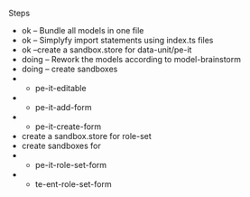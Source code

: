 Steps
* ok – Bundle all models in one file
* ok – Simplyfy import statements using index.ts files
* ok –create a sandbox.store for data-unit/pe-it
* doing – Rework the models according to model-brainstorm
* doing – create sandboxes
* * pe-it-editable
* * pe-it-add-form
* * pe-it-create-form
* create a sandbox.store for role-set
* create sandboxes for 
* * pe-it-role-set-form
* * te-ent-role-set-form
